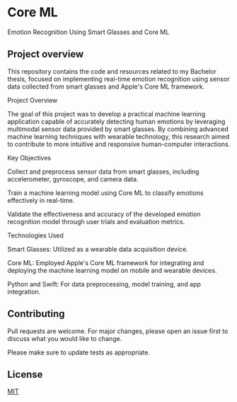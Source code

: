 # Core ML

Emotion Recognition Using Smart Glasses and Core ML

## Project overview

This repository contains the code and resources related to my Bachelor thesis, focused on implementing real-time emotion recognition using sensor data collected from smart glasses and Apple's Core ML framework.

Project Overview

The goal of this project was to develop a practical machine learning application capable of accurately detecting human emotions by leveraging multimodal sensor data provided by smart glasses. By combining advanced machine learning techniques with wearable technology, this research aimed to contribute to more intuitive and responsive human-computer interactions.

Key Objectives

Collect and preprocess sensor data from smart glasses, including accelerometer, gyroscope, and camera data.

Train a machine learning model using Core ML to classify emotions effectively in real-time.

Validate the effectiveness and accuracy of the developed emotion recognition model through user trials and evaluation metrics.

Technologies Used

Smart Glasses: Utilized as a wearable data acquisition device.

Core ML: Employed Apple's Core ML framework for integrating and deploying the machine learning model on mobile and wearable devices.

Python and Swift: For data preprocessing, model training, and app integration.

## Contributing

Pull requests are welcome. For major changes, please open an issue first
to discuss what you would like to change.

Please make sure to update tests as appropriate.


## License

[MIT](https://choosealicense.com/licenses/mit/)
